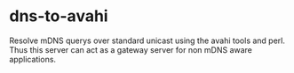 dns-to-avahi
============

Resolve mDNS querys over standard unicast using the avahi tools and perl. Thus this server can act as a gateway server for non mDNS aware applications.
